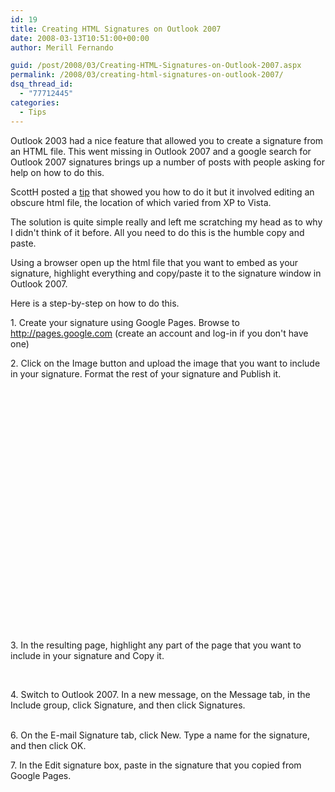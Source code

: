 ```yaml
---
id: 19
title: Creating HTML Signatures on Outlook 2007
date: 2008-03-13T10:51:00+00:00
author: Merill Fernando

guid: /post/2008/03/Creating-HTML-Signatures-on-Outlook-2007.aspx
permalink: /2008/03/creating-html-signatures-on-outlook-2007/
dsq_thread_id:
  - "77712445"
categories:
  - Tips
---
```

<p>
Outlook 2003 had a nice feature that allowed you to create a signature from an HTML file. This went missing in Outlook 2007 and a google search for Outlook 2007 signatures brings up a number of posts with people asking for help on how to do this. 
</p>
<p>
ScottH posted a <a href="http://www.hanselman.com/blog/EmailSignatureEtiquetteWithOutlook2007AppropriateFlair.aspx">tip</a> that showed you how to do it but it involved editing an obscure html file, the location of which varied from XP to Vista. 
</p>
<p>
The solution is quite simple really and left me scratching my head as to why I didn&#39;t think of it before. All you need to do this is the humble copy and paste. 
</p>
<p>
Using a browser open up the html file that you want to embed as your signature, highlight everything and copy/paste it to the signature window in Outlook 2007.
</p>
<p>
Here is a step-by-step on how to do this.
</p>
<p>
1. Create your signature using Google Pages. Browse to <img src="file:///C:/DOCUME%7E1/mfernand/LOCALS%7E1/Temp/moz-screenshot.jpg" alt="" /><a href="http://pages.google.com">http://pages.google.com</a> (create an account and log-in if you don&#39;t have one)
</p>
<p>
2. Click on the Image button and upload the image that you want to include in your signature. Format the rest of your signature and Publish it. 
</p>
<p>
&nbsp;<img src="http://www.merill.net/wp-content/uploads/files/GooglePagesSignature.png" alt="" align="left" />
</p>
<p>
&nbsp;
</p>
<p>
&nbsp;
</p>
<p>
&nbsp;
</p>
<p>
&nbsp;
</p>
<p>
&nbsp;
</p>
<p>
&nbsp;
</p>
<p>
&nbsp;
</p>
<p>
&nbsp; 
</p>
<p>
&nbsp; 
</p>
<p>
&nbsp;
</p>
<p>
&nbsp;
</p>
<p>
&nbsp;
</p>
<p>
3. In the resulting page, highlight any part of the page that you want to include in your signature and Copy it.
</p>
<p>
&nbsp; <img src="http://www.merill.net/wp-content/uploads/files/GoogleCopySignature.png" alt="" />
</p>
<p>
4. Switch to Outlook 2007. In a new message, on the Message tab, in the Include group, click Signature, and then click Signatures.
</p>
<p>
<br />
<img src="http://www.merill.net/wp-content/uploads/files/Outlook2007SignatureStep2.gif" alt="" /><br />
6. On the E-mail Signature tab, click New. Type a name for the signature, and then click OK. 
</p>
<p>
7. In the Edit signature box, paste in the signature that you copied from Google Pages. &nbsp;
</p>
<img src="http://www.merill.net/wp-content/uploads/files/Outlook2007SignatureStep3.gif" alt="" /><br />
